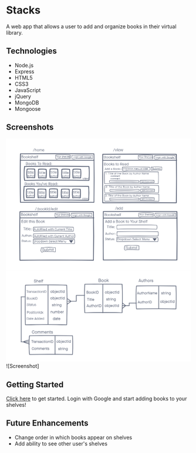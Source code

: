 # Stacks

A web app that allows a user to add and organize books in their virtual library.

## Technologies
- Node.js
- Express
- HTML5
- CSS3
- JavaScript
- jQuery
- MongoDB
- Mongoose

## Screenshots
![wireframe](./screenshots/wireframe.png)
![Entity Relationship Diagram](./screenshots/ERD.png)
![Screenshot]

## Getting Started
[Click here](https://book-stacks-app.herokuapp.com/) to get started. Login with Google and start adding books to your shelves!

## Future Enhancements
- Change order in which books appear on shelves
- Add ability to see other user's shelves
